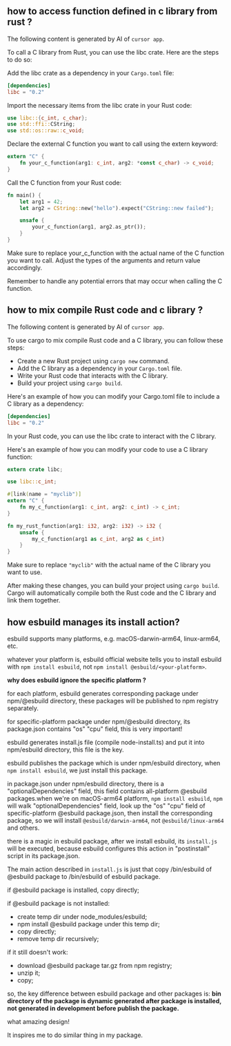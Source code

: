 ## how to access function defined in c library from rust ?

The following content is generated by AI of `cursor app`.

To call a C library from Rust, you can use the libc crate. Here are the steps to do so:

Add the libc crate as a dependency in your `Cargo.toml` file:

```toml
[dependencies]
libc = "0.2"
```

Import the necessary items from the libc crate in your Rust code:

```rust
use libc::{c_int, c_char};
use std::ffi::CString;
use std::os::raw::c_void;
```

Declare the external C function you want to call using the extern keyword:

```rust
extern "C" {
    fn your_c_function(arg1: c_int, arg2: *const c_char) -> c_void;
}
```

Call the C function from your Rust code:

```rust
fn main() {
    let arg1 = 42;
    let arg2 = CString::new("hello").expect("CString::new failed");

    unsafe {
        your_c_function(arg1, arg2.as_ptr());
    }
}
```

Make sure to replace your_c_function with the actual name of the C function you want to call. Adjust the types of the arguments and return value accordingly.

Remember to handle any potential errors that may occur when calling the C function.

## how to mix compile Rust code and c library ?

The following content is generated by AI of `cursor app`.

To use cargo to mix compile Rust code and a C library, you can follow these steps:

- Create a new Rust project using `cargo new` command.
- Add the C library as a dependency in your `Cargo.toml` file.
- Write your Rust code that interacts with the C library.
- Build your project using `cargo build`.

Here's an example of how you can modify your Cargo.toml file to include a C library as a dependency:

```toml
[dependencies]
libc = "0.2"
```

In your Rust code, you can use the libc crate to interact with the C library.

Here's an example of how you can modify your code to use a C library function:

```rust
extern crate libc;

use libc::c_int;

#[link(name = "myclib")]
extern "C" {
    fn my_c_function(arg1: c_int, arg2: c_int) -> c_int;
}

fn my_rust_function(arg1: i32, arg2: i32) -> i32 {
    unsafe {
        my_c_function(arg1 as c_int, arg2 as c_int)
    }
}
```

Make sure to replace `"myclib"` with the actual name of the C library you want to use.

After making these changes, you can build your project using `cargo build`. Cargo will automatically compile both the Rust code and the C library and link them together.

## how esbuild manages its install action?

esbuild supports many platforms, e.g. macOS-darwin-arm64, linux-arm64, etc.

whatever your platform is, esbuild official website
tells you to install esbuild with `npm install esbuild`, not `npm install @esbuild/<your-platform>`.

**why does esbuild ignore the specific platform ?**

for each platform, esbuild generates corresponding package under npm/@esbuild directory, these packages will be published to npm registry separately.

for specific-platform package under npm/@esbuild directory, its package.json contains "os" "cpu" field,
this is very important!

esbuild generates install.js file (compile node-install.ts) and put it into
npm/esbuild directory, this file is the key.

esbuild publishes the package which is under npm/esbuild directory, when `npm install esbuild`, we just install this package.

in package.json under npm/esbuild directory, there is a "optionalDependencies" field, this field contains
all-platform @esbuild packages.when we're on macOS-arm64 platform, `npm install esbuild`, `npm` will walk "optionalDependencies" field, look up the
"os" "cpu" field of specific-platform @esbuild package.json, then install the corresponding package,
so we will install `@esbuild/darwin-arm64`, not `@esbuild/linux-arm64` and others.

there is a magic in esbuild package, after we install esbuild, its `install.js` will be executed, because esbuild configures this action in "postinstall" script in its package.json.

The main action described in `install.js` is just that copy /bin/esbuild of @esbuild package to /bin/esbuild of esbuild package.

if @esbuild package is installed, copy directly;

if @esbuild package is not installed:

- create temp dir under node_modules/esbuild;
- npm install @esbuild package under this temp dir;
- copy directly;
- remove temp dir recursively;

if it still doesn't work:

- download @esbuild package tar.gz from npm registry;
- unzip it;
- copy;

so, the key difference between esbuild package and other packages is:
**bin directory of the package is dynamic generated after package is installed, not generated in development before publish the package.**

what amazing design!

It inspires me to do similar thing in my package.
